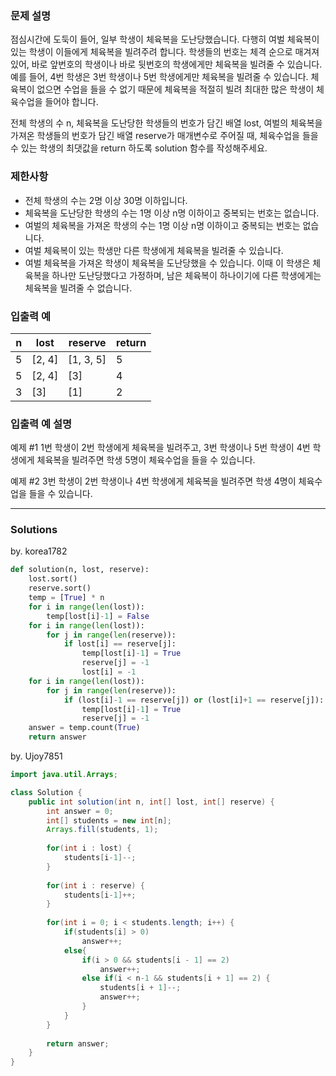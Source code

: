 ### 문제 설명
점심시간에 도둑이 들어, 일부 학생이 체육복을 도난당했습니다. 다행히 여벌 체육복이 있는 학생이 이들에게 체육복을 빌려주려 합니다. 학생들의 번호는 체격 순으로 매겨져 있어, 바로 앞번호의 학생이나 바로 뒷번호의 학생에게만 체육복을 빌려줄 수 있습니다. 예를 들어, 4번 학생은 3번 학생이나 5번 학생에게만 체육복을 빌려줄 수 있습니다. 체육복이 없으면 수업을 들을 수 없기 때문에 체육복을 적절히 빌려 최대한 많은 학생이 체육수업을 들어야 합니다.

전체 학생의 수 n, 체육복을 도난당한 학생들의 번호가 담긴 배열 lost, 여벌의 체육복을 가져온 학생들의 번호가 담긴 배열 reserve가 매개변수로 주어질 때, 체육수업을 들을 수 있는 학생의 최댓값을 return 하도록 solution 함수를 작성해주세요.

### 제한사항
* 전체 학생의 수는 2명 이상 30명 이하입니다.
* 체육복을 도난당한 학생의 수는 1명 이상 n명 이하이고 중복되는 번호는 없습니다.
* 여벌의 체육복을 가져온 학생의 수는 1명 이상 n명 이하이고 중복되는 번호는 없습니다.
* 여벌 체육복이 있는 학생만 다른 학생에게 체육복을 빌려줄 수 있습니다.
* 여벌 체육복을 가져온 학생이 체육복을 도난당했을 수 있습니다. 이때 이 학생은 체육복을 하나만 도난당했다고 가정하며, 남은 체육복이 하나이기에 다른 학생에게는 체육복을 빌려줄 수 없습니다.

### 입출력 예
|n|lost|reserve|return|
|--|--|--|--|
|5	|[2, 4]	|[1, 3, 5]|5|
|5	|[2, 4]	|[3]	|4|
|3	|[3]	|[1]	|2|

### 입출력 예 설명
예제 #1
1번 학생이 2번 학생에게 체육복을 빌려주고, 3번 학생이나 5번 학생이 4번 학생에게 체육복을 빌려주면 학생 5명이 체육수업을 들을 수 있습니다.

예제 #2
3번 학생이 2번 학생이나 4번 학생에게 체육복을 빌려주면 학생 4명이 체육수업을 들을 수 있습니다.

---
### Solutions

by. korea1782

```python
def solution(n, lost, reserve):
    lost.sort()
    reserve.sort()
    temp = [True] * n
    for i in range(len(lost)):
        temp[lost[i]-1] = False
    for i in range(len(lost)):
        for j in range(len(reserve)):
            if lost[i] == reserve[j]:
                temp[lost[i]-1] = True
                reserve[j] = -1
                lost[i] = -1
    for i in range(len(lost)):
        for j in range(len(reserve)):
            if (lost[i]-1 == reserve[j]) or (lost[i]+1 == reserve[j]):
                temp[lost[i]-1] = True
                reserve[j] = -1
    answer = temp.count(True)
    return answer
```

by. Ujoy7851
```java
import java.util.Arrays;

class Solution {
    public int solution(int n, int[] lost, int[] reserve) {
        int answer = 0;
        int[] students = new int[n];
        Arrays.fill(students, 1);
        
        for(int i : lost) {
            students[i-1]--;
        }
        
        for(int i : reserve) {
            students[i-1]++;
        }
        
        for(int i = 0; i < students.length; i++) {
            if(students[i] > 0)
                answer++;
            else{
                if(i > 0 && students[i - 1] == 2)
                    answer++;
                else if(i < n-1 && students[i + 1] == 2) {
                    students[i + 1]--;
                    answer++;
                }
            }
        }
        
        return answer;
    }
}
```
